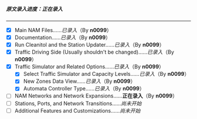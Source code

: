 ##### 原文录入进度：正在录入
---------------------------
- [X] Main NAM Files……*已录入*（By **n0099**）
- [X] Documentation……*已录入*（By **n0099**）
- [X] Run Cleanitol and the Station Updater……*已录入*（By **n0099**）
- [X] Traffic Driving Side (Usually shouldn't be changed)……*已录入*（By **n0099**）
- [X] Traffic Simulator and Related Options……*已录入*（By **n0099**）
  - [X] Select Traffic Simulator and Capacity Levels……*已录入*（By **n0099**）
  - [X] New Zones Data View……*已录入*（By **n0099**）
  - [X] Automata Controller Type……*已录入*（By **n0099**）
- [ ] NAM Networks and Network Expansions……**正在录入**（By **n0099**）
- [ ] Stations, Ports, and Network Transitions……*尚未开始*
- [ ] Additional Features and Customizations……*尚未开始*